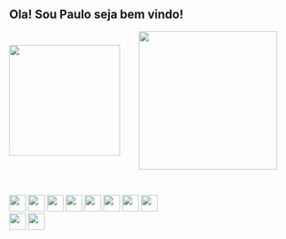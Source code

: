 ## Ola! Sou Paulo seja bem vindo!


<div>
  <img style="margin-right:30px" align='center' height='200em' src='https://github-readme-stats.vercel.app/api?username=Paulo-cds&show_icons=true&theme=tokyonight' />
  <img align='center' height='250em' src='https://github-readme-stats.vercel.app/api/top-langs/?username=Paulo-cds&theme=tokyonight&exclude_repo=github-readme-stats,Paulo-cds.github.io' />
 </div>
 
 ##
 <br>
 
 <div>
  <img height='30em' src="https://cdn.jsdelivr.net/gh/devicons/devicon/icons/html5/html5-original.svg" />  
  <img height='30em' src="https://cdn.jsdelivr.net/gh/devicons/devicon/icons/css3/css3-original.svg" />
  <img height='30em' src="https://cdn.jsdelivr.net/gh/devicons/devicon/icons/javascript/javascript-original.svg" />
  <img height='30em' src="https://cdn.jsdelivr.net/gh/devicons/devicon/icons/react/react-original.svg" />
  <img height='30em' src="https://cdn.jsdelivr.net/gh/devicons/devicon/icons/sass/sass-original.svg" />
  <img height='30em' src="https://cdn.jsdelivr.net/gh/devicons/devicon/icons/nodejs/nodejs-original.svg" />
  <img height='30em' src="https://cdn.jsdelivr.net/gh/devicons/devicon/icons/git/git-original.svg" />
  <img height='30em' src="https://cdn.jsdelivr.net/gh/devicons/devicon/icons/github/github-original.svg" />                                        
 </div>
 
 <div>
  <a href='https://www.instagram.com/webdeveloper.paulorpd/' target='_blank'><img height='30em' src=https://user-images.githubusercontent.com/65832495/160841595-66496d87-f7cc-457f-a806-839befe64ccd.png /></a>
  <a href='https://paulo-rpd.vercel.app/' target='_blank'><img height='30em' src='https://user-images.githubusercontent.com/65832495/160842723-2c2c8073-d6c0-40c5-881b-3f83b5f2f681.png' /></a>
 </div>
